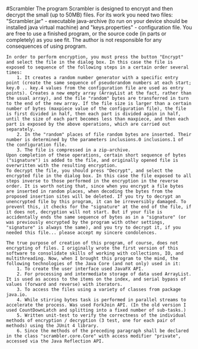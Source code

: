 #Scrambler
	The program Scrambler is designed to encrypt and then decrypt the small (up to 50MB) files. For its work you need two files: "Scrambler.jar" - executable java-archive (to run on your device should be installed java virtual machine) and "keys.properties" - configuration file.
	You are free to use a finished program, or the source code (in parts or completely) as you see fit. The author is not responsible for any consequences of using program.

	In order to perform encryption, you must press the button "Encrypt" and select the file in the dialog box. In this case the file is exposed to sequence of the following steps in a certain order several times:
		1. It creates a random number generator with a specific entry point (create the same sequence of pseudorandom numbers at each start; key.0 .. key.4 values from the configuration file are used as entry points). Creates a new empty array (ArrayList at the fact, rather than the usual array), and the file "random" bytes are transferred in turn to the end of the new array. If the file size is larger than a certain number of bytes (maxpiece value of the configuration file), the file is first divided in half, then each part is divided again in half, until the size of each part becomes less than maxpiece, and then each part is exposed by the above operations, which are carried out separately.
		2. In the "random" places of file random bytes are inserted. Their number is determined by the parameters inclusions.0 inclusions.1 of the configuration file.
		3. The file is compressed in a zip-archive.
	Upon completion of these operations, certain short sequence of bytes ("signature") is added to the file, and originally opened file is overwritten with the resulting encryption.
	To decrypt the file, you should press "Decrypt", and select the encrypted file in the dialog box. In this case the file exposed to all steps inverse to those performed in the encryption in the reverse order. It is worth noting that, since when you encrypt a file bytes are inserted in random places, when decoding the bytes from the proposed insertion sites will be deleted. If you try to decrypt an unencrypted file by this program, it can be irreversibly damaged. To prevent this, it checks for the "signature" at the end of the file, if it does not, decryption will not start. But if your file is accidentally ends the same sequence of bytes as in a "signature" (or was previously encrypted by the program with other settings, "signature" is always the same), and you try to decrypt it, if you needed this file... please accept my sincere condolences.

	The true purpose of creation of this program, of course, does not encrypting of files. I originally wrote the first version of this software to consolidate skills of working with collections, IO, and multithreading. Now, when I brought this program to the mind, the following technologies of the Java Core (and not only) used in it:
		1. To create the user interface used JavaFX API.
		2. For processing and intermediate storage of data used ArrayList. It is used as access to the items on the index, and serial bypass of values (forward and reverse) with iterators.
		3. To access the files using a variety of classes from package java.io.
		4. While stirring bytes task is performed in parallel streams to accelerate the process. Was used ForkJoin API. (In the old version I used CountDownLatch and splitting into a fixed number of sub-tasks.)
		5. Written unit-test to verify the correctness of the individual methods of encryption / decryption (3 test, one for each pair of methods) using the JUnit 4 library.
		6. Since the methods of the preceding paragraph shall be declared in the class "scrambler.core.Core" with access modifier "private", accessed via the Java Reflection API.